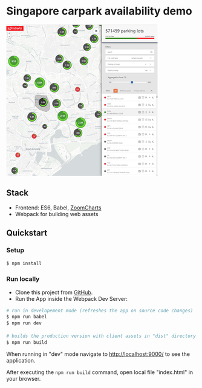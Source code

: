 # Singapore carpark availability demo

![image of application](./img/singapore-parking.jpg)

## Stack

* Frontend: ES6, Babel, [ZoomCharts](https://zoomcharts.com/en/)
* Webpack for building web assets

## Quickstart

### Setup

```bash
$ npm install
```

### Run locally

* Clone this project from [GitHub](https://github.com/zoomcharts/singapore-carpark-availability-demo).
* Run the App inside the Webpack Dev Server:

```bash
# run in developement mode (refreshes the app on source code changes)
$ npm run babel
$ npm run dev

# builds the production version with client assets in "dist" directory
$ npm run build
```

When running in "dev" mode navigate to [http://localhost:9000/](http://localhost:9000/) to see the application.

After executing the `npm run build` command,  open local file "index.html" in your browser.